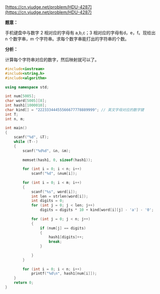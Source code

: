[https://cn.vjudge.net/problem/HDU-4287](https://cn.vjudge.net/problem/HDU-4287)

**题意：**

手机键盘中与数字 2 相对应的字母有 a,b,c；3 相对应的字母有d，e，f。现给出 n 个数字串，m 个字符串。求每个数字串能打出的字符串的个数。

**分析：**

计算每个字符串对应的数字，然后映射就可以了。

```c++
#include<iostream>    
#include<string.h>  
#include<algorithm>  
 
using namespace std;
 
int num[5005];
char word[5005][8];
int hash1[1000010];
char kind[] = "22233344455566677778889999"; // 英文字母对应的数字键
int T;
int n, m;
 
int main()
{
	scanf("%d", &T);
	while (T--)
	{
		scanf("%d%d", &n, &m);
 
		memset(hash1, 0, sizeof(hash1));
 
		for (int i = 0; i < n; i++)
			scanf("%d", &num[i]);
 
		for (int i = 0; i < m; i++)
		{
			scanf("%s", word[i]);
			int len = strlen(word[i]);
			int digits = 0;
			for (int j = 0; j < len; j++)
				digits = digits * 10 + kind[word[i][j] - 'a'] - '0';
	        
			for (int j = 0; j < n; j++)
			{
				if (num[j] == digits)
				{
					hash1[digits]++;
					break;
				}
 
			}
		}
 
		for (int i = 0; i < n; i++)
			printf("%d\n", hash1[num[i]]);
	}
	return 0;
}
```
